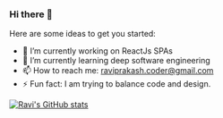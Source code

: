 ### Hi there 👋


Here are some ideas to get you started:

- 🔭 I’m currently working on ReactJs SPAs
- 🌱 I’m currently learning deep software engineering 
- 📫 How to reach me: raviprakash.coder@gmail.com
- ⚡ Fun fact: I am trying to balance code and design.

<!-- - 👯 I’m looking to collaborate on ... -->
<!-- - 🤔 I’m looking for help with best optimisation practices -->
<!-- - 💬 Ask me about React and Design -->
<!-- - 😄 Pronouns: ... -->

[![Ravi's GitHub stats](https://github-readme-stats.vercel.app/api?username=iamraviprakash&count_private=true)](https://github.com/anuraghazra/github-readme-stats)
